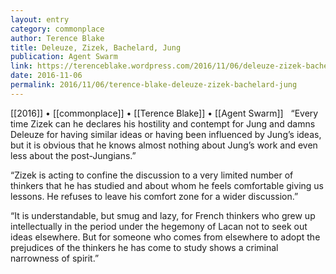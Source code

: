 ```yaml
---
layout: entry
category: commonplace
author: Terence Blake
title: Deleuze, Zizek, Bachelard, Jung
publication: Agent Swarm
link: https://terenceblake.wordpress.com/2016/11/06/deleuze-zizek-bachelard-jung-on-lost-occasions/
date: 2016-11-06
permalink: 2016/11/06/terence-blake-deleuze-zizek-bachelard-jung
---
```


[[2016]] • [[commonplace]] • [[Terence Blake]] • [[Agent Swarm]]
 
“Every time Zizek can he declares his hostility and contempt for Jung and damns Deleuze for having similar ideas or having been influenced by Jung’s ideas, but it is obvious that he knows almost nothing about Jung’s work and even less about the post-Jungians.”

“Zizek is acting to confine the discussion to a very limited number of thinkers that he has studied and about whom he feels comfortable giving us lessons. He refuses to leave his comfort zone for a wider discussion.”

“It is understandable, but smug and lazy, for French thinkers who grew up intellectually in the period under the hegemony of Lacan not to seek out ideas elsewhere. But for someone who comes from elsewhere to adopt the prejudices of the thinkers he has come to study shows a criminal narrowness of spirit.”